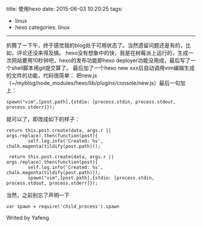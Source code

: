 title: 使用hexo
date: 2015-06-03 10:20:25
tags: 
- linux
- hexo
categories: linux
---
折腾了一下午，终于感觉我的blog处于可用状态了。当然遗留问题还是有的，比如，评论还没来得及搞。
hexo没有想象中的快，我是在树莓派上运行的，生成一次网站要用10秒钟吧，hexo的发布功能即hexo
deployer功能没用成，最后写了一个shell脚本用git提交算了。
最后加了一个hexo new xxx后自动调用vim编辑生成的文件的功能，代码很简单：
把new.js（~/myblog/node_modules/hexo/lib/plugins/console/new.js）最后一句加上：

    spawn("vim",[post.path],{stdio: [process.stdin, process.stdout, process.stderr]});
就可以了，即改成如下的样子：

    return this.post.create(data, args.r || args.replace).then(function(post){
            self.log.info('Created: %s', chalk.magenta(tildify(post.path)));
            
     return this.post.create(data, args.r || args.replace).then(function(post){
            self.log.info('Created: %s', chalk.magenta(tildify(post.path)));
            spawn("vim",[post.path],{stdio: [process.stdin, process.stdout, process.stderr]});
当然，之前别忘了声明一下

	var spawn = require('child_process').spawn

Writed by Yafeng
